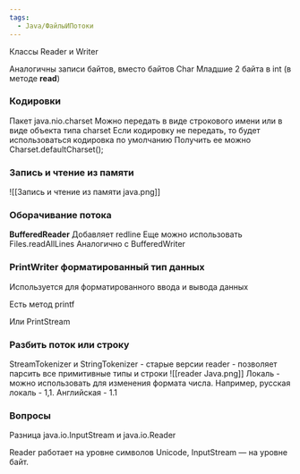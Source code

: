 ```yaml
---
tags:
  - Java/ФайлыИПотоки
---
```

Классы Reader и Writer

Аналогичны записи байтов, вместо байтов Char
Младшие 2 байта в int (в методе **read**) 

### Кодировки
Пакет java.nio.charset
Можно передать в виде строкового имени или в виде объекта типа charset 
Если кодировку не передать, то будет использоваться кодировка по умолчанию
Получить ее можно Charset.defaultCharset();
### Запись и чтение из памяти
![[Запись и чтение из памяти java.png]]
### Оборачивание потока
**BufferedReader**
Добавляет redline 
Еще можно использовать Files.readAllLines
Аналогично с BufferedWriter 

### PrintWriter форматированный тип данных
Используется для форматированного ввода и вывода данных

Есть метод printf

Или PrintStream

### Разбить поток или строку
StreamTokenizer и StringTokenizer - старые версии
reader - позволяет парсить все примитивные типы и строки
![[reader Java.png]]
Локаль - можно использовать для изменения формата числа. Например, русская локаль - 1,1. Английская - 1.1
### Вопросы
Разница java.io.InputStream и java.io.Reader

Reader работает на уровне символов Unicode, InputStream — на уровне байт.
